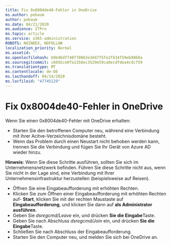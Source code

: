 ```yaml
---
title: Fix 0x8004de40-Fehler in OneDrive
ms.author: pebaum
author: pebaum
ms.date: 04/21/2020
ms.audience: ITPro
ms.topic: article
ms.service: o365-administration
ROBOTS: NOINDEX, NOFOLLOW
localization_priority: Normal
ms.assetid: ''
ms.openlocfilehash: b9bd6dff48f78063e3d47f5fe2f834f59eb9868a
ms.sourcegitcommit: c6692ce0fa1358ec3529e59ca0ecdfdea4cdc759
ms.translationtype: MT
ms.contentlocale: de-DE
ms.lasthandoff: 09/14/2020
ms.locfileid: "47745129"
---
```

# <a name="fix-0x8004de40-error-in-onedrive"></a>Fix 0x8004de40-Fehler in OneDrive

Wenn Sie einen 0x8004de40-Fehler mit OneDrive erhalten:

- Starten Sie den betroffenen Computer neu, während eine Verbindung mit ihrer Acitve-Verzeichnisdomäne besteht.
- Wenn das Problem durch einen Neustart nicht behoben werden kann, trennen Sie die Verbindung und fügen Sie Ihr Gerät von Azure AD wieder hinzu. 

**Hinweis**: Wenn Sie diese Schritte ausführen, sollten Sie sich im Unternehmensnetzwerk befinden. Führen Sie diese Schritte nicht aus, wenn Sie nicht in der Lage sind, eine Verbindung mit Ihrer Unternehmensinfrastruktur herzustellen (beispielsweise auf Reisen). 

- Öffnen Sie eine Eingabeaufforderung mit erhöhten Rechten. 
- Klicken Sie zum Öffnen einer Eingabeaufforderung mit erhöhten Rechten auf- **Start**, klicken Sie mit der rechten Maustaste auf **Eingabeaufforderung**, und klicken Sie dann auf **als Administrator ausführen**.
- Geben Sie *dsregcmd/Leave* ein, und drücken **Sie die Eingabe**Taste.
- Geben Sie nach Abschluss *dsregcmd/Join* ein, und drücken **Sie die Eingabe**Taste.
- Schließen Sie nach Abschluss der Eingabeaufforderung.
- Starten Sie den Computer neu, und melden Sie sich bei OneDrive an.